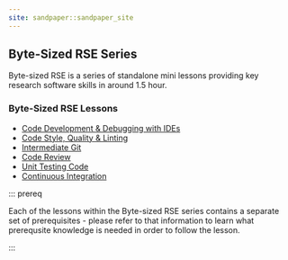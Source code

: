 ```yaml
---
site: sandpaper::sandpaper_site
---
```


## Byte-Sized RSE Series

Byte-sized RSE is a series of standalone mini lessons providing key research software skills in around 1.5 hour. 

### Byte-Sized RSE Lessons

* [Code Development & Debugging with IDEs](https://github.com/carpentries-incubator/byte-sized-rse-vscode)
* [Code Style, Quality & Linting](https://github.com/carpentries-incubator/byte-sized-rse-code-quality)
* [Intermediate Git](https://github.com/carpentries-incubator/byte-sized-rse-git-intermediate)
* [Code Review](https://github.com/carpentries-incubator/byte-sized-rse-code-review)
* [Unit Testing Code](https://github.com/carpentries-incubator/byte-sized-rse-testing)
* [Continuous Integration](https://github.com/carpentries-incubator/byte-sized-rse-ci)

::: prereq

Each of the lessons within the Byte-sized RSE series contains a separate set of prerequisites - please refer to that information to learn what prerequsite knowledge is needed in order to follow the lesson.

:::

